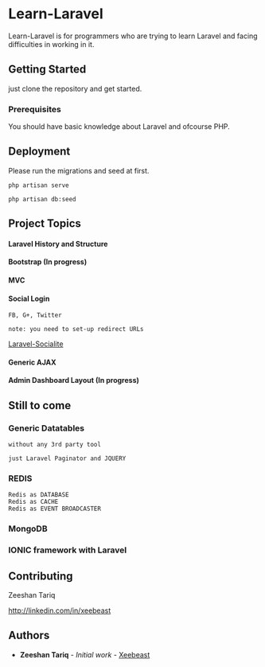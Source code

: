 # Learn-Laravel

Learn-Laravel is for programmers who are trying to learn Laravel and facing difficulties in working in it.

## Getting Started

just clone the repository and get started.

### Prerequisites

You should have basic knowledge about Laravel and ofcourse PHP.

## Deployment

Please run the migrations and seed at first.

	php artisan serve

	php artisan db:seed


## Project Topics

#### Laravel History and Structure
#### Bootstrap (In progress)
#### MVC
#### Social Login 
	
	FB, G+, Twitter

	note: you need to set-up redirect URLs

<a href='https://github.com/laravel/socialite#configuration'> Laravel-Socialite  </a> 

#### Generic AJAX
#### Admin Dashboard Layout (In progress)

## Still to come

### Generic Datatables
	
	without any 3rd party tool

	just Laravel Paginator and JQUERY

### REDIS

	Redis as DATABASE
	Redis as CACHE
	Redis as EVENT BROADCASTER

### MongoDB

### IONIC framework with Laravel


## Contributing

Zeeshan Tariq

http://linkedin.com/in/xeebeast


## Authors

* **Zeeshan Tariq** - *Initial work* - [Xeebeast](https://github.com/Xeebeast)
